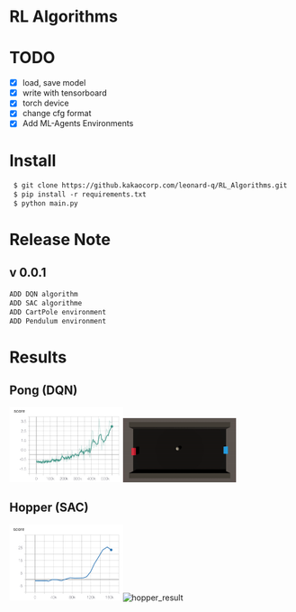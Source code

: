 # RL Algorithms

# TODO
 - [x] load, save model
 - [x] write with tensorboard
 - [x] torch device 
 - [x] change cfg format
 - [x] Add ML-Agents Environments 

# Install

```
 $ git clone https://github.kakaocorp.com/leonard-q/RL_Algorithms.git  
 $ pip install -r requirements.txt  
 $ python main.py 
```

# Release Note
## v 0.0.1
    ADD DQN algorithm
    ADD SAC algorithme
    ADD CartPole environment
    ADD Pendulum environment

# Results

## Pong (DQN)

<img src="./img/pong_mlagent_score.png" alt="pong_mlagent_score" style="width: 40%;"/><img src="./img/pong_result.gif" alt="pong_result" style="width: 40%;"/>

## Hopper (SAC)

<img src="./img/hopper_mlagent_score.png" alt="hopper_mlagent_score" style="width: 40%;"/><img src="./img/hopper_result.gif" alt="hopper_result" style="width: 40%;"/>